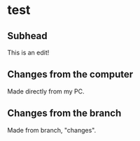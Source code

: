 # test

## Subhead

This is an edit!

## Changes from the computer

Made directly from my PC.

## Changes from the branch

Made from branch, "changes".

